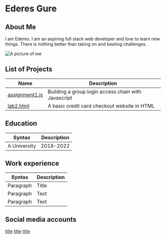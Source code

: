# Ederes Gure

## About Me

I am Ederes. I am an aspiring full stack web developer and love to learn new things. There is nothing better than taking on and beating challenges. 

![A picture of me](href="croppedpic.jpg")


## List of Projects

| Name | Description |
|---------- | ---------- |
| [assignment1.js](https://github.com/jaalle1/HTTP-5111/blob/main/javascript/assignments%20js/assignment1.js) | Building a group login access chain with Javascript |
| [lab2.html](https://github.com/jaalle1/HTTP-5111/blob/main/html%3Acss/lab2assignment.html) | A basic credit card checkout website in HTML |


## Education

| Syntax | Description |
|---------- | ---------- |
| A University | 2018-2022 |



## Work experience

| Syntax | Description |
|---------- | ---------- |
| Paragraph | Title |
| Paragraph | Text |
| Paragraph | Text |

## Social media accounts
[title](https://www.example.com)
[title](https://www.example.com)
[title](https://www.example.com)